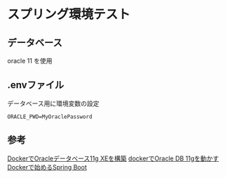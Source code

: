 # スプリング環境テスト

 ## データベース

 oracle 11 を使用

## .envファイル

データベース用に環境変数の設定

```env
ORACLE_PWD=MyOraclePassword
```

 ## 参考

[DockerでOracleデータベース11g XEを構築][*1]
[dockerでOracle DB 11gを動かす][*2]
[Dockerで始めるSpring Boot][*3]

[*1]:http://ryoichi0102.hatenablog.com/entry/2017/12/14/183046
[*2]:http://tmegos.hatenablog.jp/entry/docker-oracle-11g
[*3]:https://qiita.com/ken0909/items/a3f8594ce677bbc7c4c2

